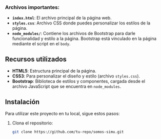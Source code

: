 
### Archivos importantes:
- **`index.html`**: El archivo principal de la página web.
- **`styles.css`**: Archivo CSS donde puedes personalizar los estilos de la página.
- **`node_modules/`**: Contiene los archivos de Bootstrap para darle funcionalidad y estilo a la página. Bootstrap está vinculado en la página mediante el script en el `body`.

## Recursos utilizados
- **HTML5**: Estructura principal de la página.
- **CSS3**: Para personalizar el diseño y estilo (archivo `styles.css`).
- **Bootstrap**: Biblioteca de estilos y componentes, cargada desde el archivo JavaScript que se encuentra en `node_modules`.

## Instalación
Para utilizar este proyecto en tu local, sigue estos pasos:

1. Clona el repositorio:
   ```bash
   git clone https://github.com/tu-repo/somos-simu.git
